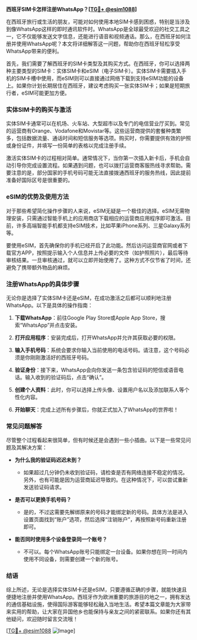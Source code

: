 **西班牙SIM卡怎样注册WhatsApp？[[TG💪+ @esim1088](https://t.me/s/esim1088)]**

在西班牙旅行或生活的朋友，可能对如何使用本地SIM卡感到困惑，特别是当涉及到像WhatsApp这样的即时通讯软件时。WhatsApp是全球最受欢迎的社交工具之一，它不仅能够发送文字信息，还能进行语音和视频通话。那么，在西班牙如何注册并使用WhatsApp呢？本文将详细解答这一问题，帮助你在西班牙轻松享受WhatsApp带来的便利。

首先，我们需要了解西班牙的SIM卡类型及其购买方式。在西班牙，你可以选择两种主要类型的SIM卡：实体SIM卡和eSIM（电子SIM卡）。实体SIM卡需要插入手机的SIM卡槽中使用，而eSIM则可以直接通过网络下载到支持eSIM功能的设备上。如果你计划长期居住在西班牙，建议考虑购买一张实体SIM卡；如果是短期旅行者，eSIM可能更加方便。

### 实体SIM卡的购买与激活

实体SIM卡通常可以在机场、火车站、大型超市以及专门的电信营业厅买到。常见的运营商有Orange、Vodafone和Movistar等。这些运营商提供的套餐种类繁多，包括数据流量、通话时间和短信服务等选项。购买时，你需要提供有效的护照或身份证件，并填写一份简单的表格以完成注册手续。

激活实体SIM卡的过程相对简单。通常情况下，当你第一次插入新卡后，手机会自动引导你完成设置流程。如果遇到问题，也可以拨打运营商客服热线寻求帮助。需要注意的是，部分国家的手机号码可能无法直接拨通西班牙的服务热线，因此提前准备好国际区号是很重要的。

### eSIM的优势及使用方法

对于那些希望简化操作步骤的人来说，eSIM无疑是一个极佳的选择。eSIM无需物理安装，只需通过智能手机上的应用商店下载相应的运营商应用程序即可激活。目前，许多高端智能手机都支持eSIM技术，比如苹果iPhone系列、三星Galaxy系列等。

要使用eSIM，首先确保你的手机已经开启了此功能。然后访问运营商官网或者下载官方APP，按照提示输入个人信息并上传必要的文件（如护照照片），最后等待审核结果。一旦审核通过，就可以立即开始使用了。这种方式不仅节省了时间，还避免了携带额外物品的麻烦。

### 注册WhatsApp的具体步骤

无论你是选择了实体SIM卡还是eSIM，在成功激活之后都可以顺利地注册WhatsApp。以下是具体的操作指南：

1. **下载WhatsApp**：前往Google Play Store或Apple App Store，搜索“WhatsApp”并点击安装。
   
2. **打开应用程序**：安装完成后，打开WhatsApp并允许其获取必要的权限。

3. **输入手机号码**：系统会要求你输入当前使用的电话号码。请注意，这个号码必须是你刚刚激活好的西班牙号码。

4. **验证身份**：接下来，WhatsApp会向你发送一条包含验证码的短信或语音电话。输入收到的验证码后，点击“确认”。

5. **创建个人资料**：此时，你可以选择上传头像、设置用户名以及添加联系人等个性化内容。

6. **开始聊天**：完成上述所有步骤后，你就正式加入了WhatsApp的世界啦！

### 常见问题解答

尽管整个过程看起来很简单，但有时候还是会遇到一些小插曲。以下是一些常见问题及其解决方案：

- **为什么我的验证码迟迟未到？**
  - 如果超过几分钟仍未收到验证码，请检查是否有网络连接不稳定的情况。另外，也有可能是因为运营商延迟导致的。在这种情况下，可以尝试重新发送验证码请求。

- **是否可以更换手机号码？**
  - 是的，不过这需要先解绑原来的号码才能绑定新的号码。具体方法是进入设置页面找到“账户”选项，然后选择“注销账户”，再按照新号码重新注册即可。

- **能否同时使用多个设备登录同一个账号？**
  - 不可以。每个WhatsApp账号只能绑定一台设备。如果你想在同一时间内使用不同设备，则需要创建一个新的账号。

### 结语

综上所述，无论是选择实体SIM卡还是eSIM，只要遵循正确的步骤，就能快速且便捷地注册并使用WhatsApp。西班牙作为欧洲重要的旅游目的地之一，拥有发达的通信基础设施，使得国际游客能够轻松融入当地生活。希望本篇文章能为大家带来实用的帮助，让大家在异国他乡也能保持与亲友之间的紧密联系。如果你还有其他疑问，欢迎随时留言交流哦！

[[TG💪+ @esim1088](https://t.me/s/esim1088) ![Image](https://i.postimg.cc/4NQfJmqS/Snipaste-2025-05-13-00-14-12.png)]